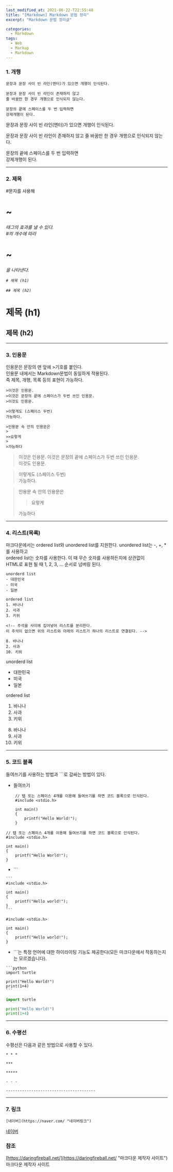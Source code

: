 ```yaml
---
last_modified_at: 2021-06-22-T22:55:48
title: "[Markdown] Markdown 문법 정리"
excerpt: "Markdown 문법 정리글"

categories:
  - Markdown
tags:
  - Web
  - Markup
  - Markdown
---
```


### 1. 개행

```
문장과 문장 사이 빈 라인(엔터)가 있으면 개행이 인식된다.

문장과 문장 사이 빈 라인이 존재하지 않고
줄 바꿈만 한 경우 개행으로 인식되지 않는다.

문장의 끝에 스페이스를 두 번 입력하면
강제개행이 된다.
```

문장과 문장 사이 빈 라인(엔터)가 있으면 개행이 인식된다.

문장과 문장 사이 빈 라인이 존재하지 않고
줄 바꿈만 한 경우 개행으로 인식되지 않는다.

문장의 끝에 스페이스를 두 번 입력하면  
강제개행이 된다.

---

### 2. 제목

\#문자를 사용해 <h1>~<h6>태그의 효과를 낼 수 있다.  
\#의 개수에 따라 <h1>~<h6>을 나타낸다.

```
# 제목 (h1)

## 제목 (h2)
```

# 제목 (h1)

## 제목 (h2)

---

### 3. 인용문

인용문은 문장의 맨 앞에 >기호를 붙인다.  
인용문 내에서는 Markdown문법이 동일하게 적용된다.  
즉 제목, 개행, 목록 등의 표현이 가능하다.

```
>이것은 인용문.
>이것은 문장의 끝에 스페이스가 두번 쓰인 인용문.
>이것도 인용문.

>이렇게도 (스페이스 두번)
가능하다.

>인용문 속 안의 인용문은
>
>>요렇게
>
>가능하다
```

> 이것은 인용문.
> 이것은 문장의 끝에 스페이스가 두번 쓰인 인용문.  
> 이것도 인용문.

> 이렇게도 (스페이스 두번)  
> 가능하다.

> 인용문 속 안의 인용문은
>
> > 요렇게
>
> 가능하다

---

### 4. 리스트(목록)

마크다운에서는 ordered list와 unordered list를 지원한다.
unordered list는 -, +, \*를 사용하고  
ordered list는 숫자를 사용한다. 이 때 무슨 숫자를 사용하든지에 상관없이  
HTML로 표현 될 때 1, 2, 3, ... 순서로 넘버링 된다.

```
unorderd list
- 대한민국
- 미국
- 일본

ordered list
1. 바나나
2. 사과
3. 키위

<!-- 주석을 사이에 집어넣어 리스트를 분리한다.
이 주석이 없으면 위의 리스트와 아래의 리스트가 하나의 리스트로 연결된다. -->

8. 바나나
2. 사과
10. 키위
```

unorderd list

- 대한민국
- 미국
- 일본

ordered list

1. 바나나
2. 사과
3. 키위

<!-- 주석을 사이에 집어넣어 리스트를 분리한다.
이 주석이 없으면 위의 리스트와 아래의 리스트가 하나의 리스트로 연결된다. -->

8. 바나나
9. 사과
10. 키위

---

### 5. 코드 블록

들여쓰기를 사용하는 방법과 ```로 감싸는 방법이 있다.

- 들여쓰기

```
    // 탭 또는 스페이스 4개를 이용해 들여쓰기를 하면 코드 블록으로 인식된다.
    #include <stdio.h>

    int main()
    {
        printf("Hello World!");
    }
```

    // 탭 또는 스페이스 4개를 이용해 들여쓰기를 하면 코드 블록으로 인식된다.
    #include <stdio.h>

    int main()
    {
        printf("Hello World!");
    }

- \`\`\`

````
```
#include <stdio.h>

int main()
{
    printf("Hello world!");
}
```
````

```
#include <stdio.h>

int main()
{
    printf("Hello world!");
}
```

- \`\`\`는 특정 언어에 대한 하이라이팅 기능도 제공한다(모든 마크다운에서 작동하는지는 모르겠습니다).

````
```python
import turtle

print("Hello World!")
print(1+4)
```
````

```python
import turtle

print("Hello World!")
print(1+4)
```

---

### 6. 수평선

수평선은 다음과 같은 방법으로 사용할 수 있다.

```
* * *

***

*****

- - -

---------------------------------------
```

---

### 7. 링크

```
[네이버](https://naver.com/ "네이버링크")
```

[네이버](https://naver.com/ "네이버링크")

### 참조

[https://daringfireball.net/](https://daringfireball.net/ "마크다운 제작자 사이트") 마크다운 제작자 사이트

